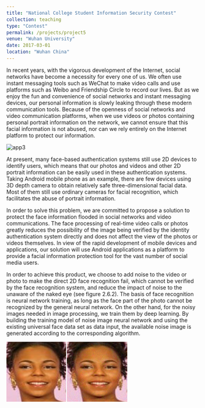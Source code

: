 ```yaml
---
title: "National College Student Information Security Contest"
collection: teaching
type: "Contest"
permalink: /projects/project5
venue: "Wuhan University"
date: 2017-03-01
location: "Wuhan China"
---
```

In recent years, with the vigorous development of the Internet, social networks have become a necessity for every one of us. We often use instant messaging tools such as WeChat to make video calls and use platforms such as Weibo and Friendship Circle to record our lives. But as we enjoy the fun and convenience of social networks and instant messaging devices, our personal information is slowly leaking through these modern communication tools. Because of the openness of social networks and video communication platforms, when we use videos or photos containing personal portrait information on the network, we cannot ensure that this facial information is not abused, nor can we rely entirely on the Internet platform to protect our information.




 
![app3](./socialnetwork.png)

At present, many face-based authentication systems still use 2D devices to identify users, which means that our photos and videos and other 2D portrait information can be easily used in these authentication systems. Taking Android mobile phone as an example, there are few devices using 3D depth camera to obtain relatively safe three-dimensional facial data. Most of them still use ordinary cameras for facial recognition, which facilitates the abuse of portrait information.

In order to solve this problem, we are committed to propose a solution to protect the face information flooded in social networks and video communications. The face processing of real-time video calls or photos greatly reduces the possibility of the image being verified by the identity authentication system directly and does not affect the view of the photos or videos themselves. In view of the rapid development of mobile devices and applications, our solution will use Android applications as a platform to provide a facial information protection tool for the vast number of social media users.

In order to achieve this product, we choose to add noise to the video or photo to make the direct 2D face recognition fail, which cannot be verified by the face recognition system, and reduce the impact of noise to the unaware of the naked eye (see figure 2.6.2). The basis of face recognition is neural network training, as long as the face part of the photo cannot be recognized by the general neural network. On the other hand, for the noisy images needed in image processing, we train them by deep learning. By building the training model of noise image neural network and using the existing universal face data set as data input, the available noise image is generated according to the corresponding algorithm.

![app3](./face.png)
